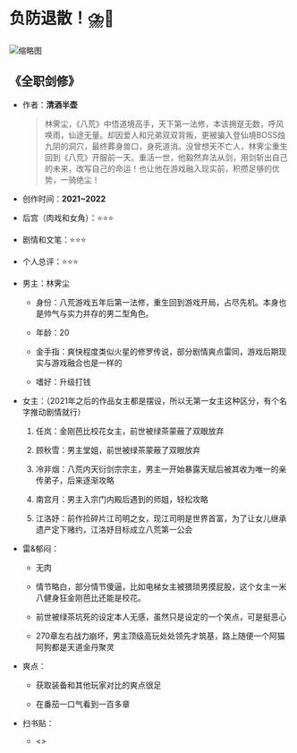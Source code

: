 # 负防退散！⛈️🤢

![缩略图](https://www.biduoxs.com/files/article/image/74/74661/74661s.jpg)

## 《全职剑修》

- 作者：**清酒半壶**
  
    > 林霁尘，《八荒》中悟道境高手，天下第一法修，本该拥趸无数，呼风唤雨，仙途无量。却因爱人和兄弟双双背叛，更被骗入登仙境BOSS烛九阴的洞穴，最终葬身兽口，身死道消。没曾想天不亡人，林霁尘重生回到《八荒》开服前一天。重活一世，他毅然弃法从剑，用剑斩出自己的未来，改写自己的命运！也让他在游戏融入现实前，积攒足够的优势，一骑绝尘！

- 创作时间：**2021~2022**

- 后宫（肉戏和女角）：⭐⭐⭐
- 剧情和文笔：⭐⭐⭐
- 个人总评：⭐⭐⭐

- 男主：林霁尘

  * 身份：八荒游戏五年后第一法修，重生回到游戏开局，占尽先机。本身也是帅气与实力并存的男二型角色。
  
  * 年龄：20
  * 金手指：爽快程度类似火星的修罗传说，部分剧情爽点雷同，游戏后期现实与游戏融合也是一样的
  * 嗜好：升级打钱

- 女主：（2021年之后的作品女主都是摆设，所以无第一女主这种区分，有个名字推动剧情就行）

  1. 任岚：金刚芭比校花女主，前世被绿茶蒙蔽了双眼放弃

  2. 顾秋雪：男主堂姐，前世被绿茶蒙蔽了双眼放弃
  3. 冷非烟：八荒内天衍剑宗宗主，男主一开始暴露天赋后被其收为唯一的亲传弟子，后来逐渐攻略
  4. 南宫月：男主入宗门内殿后遇到的师姐，轻松攻略
  5. 江洛妤：前作捡碎片江司明之女，现江司明是世界首富，为了让女儿继承遗产定下赌约，江洛妤目标成立八荒第一公会

- 雷&郁闷：

  * 无肉

  * 情节略白，部分情节傻逼，比如电梯女主被猥琐男摸屁股，这个女主一米八健身狂金刚芭比还能是校花。
  * 前世被绿茶坑死的设定本人无感，虽然只是设定的一个笑点，可是挺恶心
  * 270章左右战力崩坏，男主顶级高玩处处领先才筑基，路上随便一个阿猫阿狗都是天道金丹聚灵

- 爽点：
  
  * 获取装备和其他玩家对比的爽点很足

  * 在番茄一口气看到一百多章

- 扫书贴：
  
  * <>